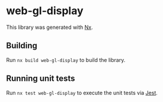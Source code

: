 # web-gl-display

This library was generated with [Nx](https://nx.dev).

## Building

Run `nx build web-gl-display` to build the library.

## Running unit tests

Run `nx test web-gl-display` to execute the unit tests via [Jest](https://jestjs.io).
